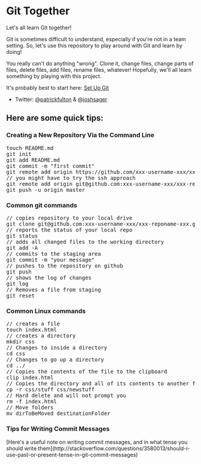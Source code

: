 # Git Together

Let's all learn Git together!

Git is sometimes difficult to understand, especially if you're not in a team setting. So, let's use this repository to play around with Git and learn by doing!

You really can't do anything "wrong". Clone it, change files, change parts of files, delete files, add files, rename files, whatever! Hopefully, we'll all learn something by playing with this project.

It's probably best to start here: [Set Up Git](https://help.github.com/articles/set-up-git)

* Twitter: [@patrickfulton](http://twitter.com/patrickfulton) & [@joshsager](http://twitter.com/joshsager)

<h2>Here are some quick tips:</h2>
<h3>Creating a New Repository Via the Command Line</h3>
<pre>
touch README.md
git init
git add README.md
git commit -m "first commit"
git remote add origin https://github.com/xxx-username-xxx/xxx-reponame-xxx.git 
// you might have to try the ssh approach 
git remote add origin git@github.com:xxx-username-xxx/xxx-reponame-xxx.git 
git push -u origin master          
</pre>
<h3>Common git commands</h3>
<pre>
// copies repository to your local drive          
git clone git@github.com:xxx-username-xxx/xxx-reponame-xxx.git   
// reports the status of your local repo    
git status
// adds all changed files to the working directory
git add -A 
// commits to the staging area
git commit -m "your message"
// pushes to the repository on github
git push
// shows the log of changes
git log
// Removes a file from staging
git reset         
</pre>
<h3>Common Linux commands</h3>
<pre>
// creates a file
touch index.html
// creates a directory
mkdir css
// Changes to inside a directory
cd css
// Changes to go up a directory
cd ../
// Copies the contents of the file to the clipboard
clip index.html
// Copies the directory and all of its contents to another folder
cp -r css/stuff css/newstuff
// Hard delete and will not prompt you
rm -f index.html
// Move folders
mv dirToBeMoved destinationFolder
</pre>
<h3>Tips for Writing Commit Messages</h3>
[Here's a useful note on writing commit messages, and in what tense you should write them](http://stackoverflow.com/questions/3580013/should-i-use-past-or-present-tense-in-git-commit-messages)
